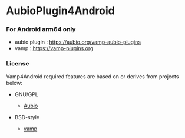 # AubioPlugin4Android
 ### For Android arm64 only
 - aubio plugin : https://aubio.org/vamp-aubio-plugins
 - vamp : https://vamp-plugins.org


### License

Vamp4Android required features are based on or derives from projects below:
- GNU/GPL
  - [Aubio](https://aubio.org/vamp-aubio-plugins/)

- BSD-style
  - [vamp](https://vamp-plugins.org)
